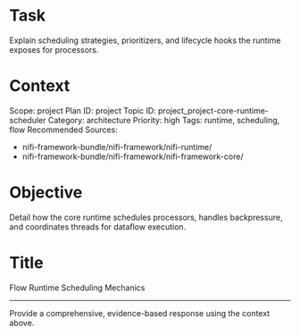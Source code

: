 # Task
Explain scheduling strategies, prioritizers, and lifecycle hooks the runtime exposes for processors.

# Context
Scope: project
Plan ID: project
Topic ID: project_project-core-runtime-scheduler
Category: architecture
Priority: high
Tags: runtime, scheduling, flow
Recommended Sources:
- nifi-framework-bundle/nifi-framework/nifi-runtime/
- nifi-framework-bundle/nifi-framework/nifi-framework-core/

# Objective
Detail how the core runtime schedules processors, handles backpressure, and coordinates threads for dataflow execution.

# Title
Flow Runtime Scheduling Mechanics

---
Provide a comprehensive, evidence-based response using the context above.

